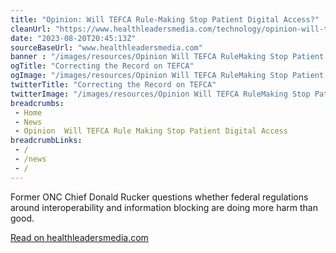 ```yaml
--- 
title: "Opinion: Will TEFCA Rule-Making Stop Patient Digital Access?"
cleanUrl: "https://www.healthleadersmedia.com/technology/opinion-will-tefca-rule-making-stop-patient-digital-access"
date: "2023-08-20T20:45:13Z"
sourceBaseUrl: "www.healthleadersmedia.com"
banner : "/images/resources/Opinion Will TEFCA RuleMaking Stop Patient Digital Access.jpg"
ogTitle: "Correcting the Record on TEFCA"
ogImage: "/images/resources/Opinion Will TEFCA RuleMaking Stop Patient Digital Access.jpg"
twitterTitle: "Correcting the Record on TEFCA"
twitterImage: "/images/resources/Opinion Will TEFCA RuleMaking Stop Patient Digital Access.jpg"
breadcrumbs:
 - Home
 - News
 - Opinion  Will TEFCA Rule Making Stop Patient Digital Access
breadcrumbLinks:
 - / 
 - /news
 - / 
---
```

Former ONC Chief Donald Rucker questions whether federal regulations around interoperability and information blocking are doing more harm than good.  
  
[Read on healthleadersmedia.com](https://www.healthleadersmedia.com/technology/opinion-will-tefca-rule-making-stop-patient-digital-access)

